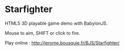 # Starfighter
HTML5 3D playable game demo with BabylonJS.

Mouse to aim, SHIFT or click to fire.

Play online : http://jerome.bousquie.fr/BJS/Starfighter/  
